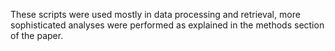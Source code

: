These scripts were used mostly in data processing and retrieval, more sophisticated analyses were performed as explained in the methods section of the paper.
